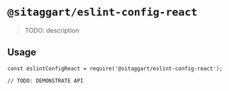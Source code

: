 # `@sitaggart/eslint-config-react`

> TODO: description

## Usage

```
const eslintConfigReact = require('@sitaggart/eslint-config-react');

// TODO: DEMONSTRATE API
```
